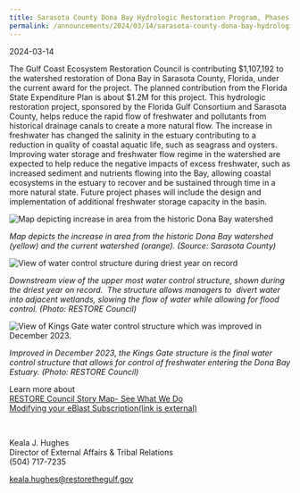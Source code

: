 ```yaml
---
title: Sarasota County Dona Bay Hydrologic Restoration Program, Phases III-V
permalink: /announcements/2024/03/14/sarasota-county-dona-bay-hydrologic-restoration-program-phases-iii-v/
---
```


2024-03-14

The Gulf Coast Ecosystem Restoration Council is contributing $1,107,192 to the watershed restoration of Dona Bay in Sarasota County, Florida, under the current award for the project. The planned contribution from the Florida State Expenditure Plan is about $1.2M for this project. This hydrologic restoration project, sponsored by the Florida Gulf Consortium and Sarasota County, helps reduce the rapid flow of freshwater and pollutants from historical drainage canals to create a more natural flow. The increase in freshwater has changed the salinity in the estuary contributing to a reduction in quality of coastal aquatic life, such as seagrass and oysters. Improving water storage and freshwater flow regime in the watershed are expected to help reduce the negative impacts of excess freshwater, such as increased sediment and nutrients flowing into the Bay, allowing coastal ecosystems in the estuary to recover and be sustained through time in a more natural state. Future project phases will include the design and implementation of additional freshwater storage capacity in the basin.

![Map depicting increase in area from the historic Dona Bay watershed](/sites/default/files/inline-images/DonaBay_eblast.jpg)

_Map depicts the increase in area from the historic Dona Bay watershed (yellow) and the current watershed (orange). (Source: Sarasota County)_

![View of water control structure during driest year on record](/sites/default/files/inline-images/DonaBay_downstream_eblast.jpg)

_Downstream view of the upper most water control structure, shown during the driest year on record.  The structure allows managers to  divert water into adjacent wetlands, slowing the flow of water while allowing for flood control. (Photo: RESTORE Council)_

![View of Kings Gate water control structure which was improved in December 2023.](/sites/default/files/inline-images/DonaBay_KingsGate_eblast.jpg)

_Improved in December 2023, the Kings Gate structure is the final water control structure that allows for control of freshwater entering the Dona Bay Estuary. (Photo: RESTORE Council)_

Learn more about  
[RESTORE Council Story Map- See What We Do](https://gcc02.safelinks.protection.outlook.com/?url=https%3A%2F%2Frestorethegulf.maps.arcgis.com%2Fapps%2FMapSeries%2Findex.html%3Fappid%3Dfc84cd0bac7540839a43b56936a529ca&data=05%7C02%7Celwilson%40contractor.usgs.gov%7C4e34bdd9a1204d622fcd08dc395a3196%7C0693b5ba4b184d7b9341f32f400a5494%7C0%7C0%7C638448306741651967%7CUnknown%7CTWFpbGZsb3d8eyJWIjoiMC4wLjAwMDAiLCJQIjoiV2luMzIiLCJBTiI6Ik1haWwiLCJXVCI6Mn0%3D%7C0%7C%7C%7C&sdata=acmahaOqpH%2B0Tok4Vy72Vy%2Fr6VpzzG6FoRKDpC27DcI%3D&reserved=0)  
[Modifying your eBlast Subscription(link is external)](https://gcc02.safelinks.protection.outlook.com/?url=https%3A%2F%2Fwww.restorethegulf.gov%2Fapps%2Feblast%2FModifyInformation.aspx&data=05%7C02%7Celwilson%40contractor.usgs.gov%7C4e34bdd9a1204d622fcd08dc395a3196%7C0693b5ba4b184d7b9341f32f400a5494%7C0%7C0%7C638448306741661242%7CUnknown%7CTWFpbGZsb3d8eyJWIjoiMC4wLjAwMDAiLCJQIjoiV2luMzIiLCJBTiI6Ik1haWwiLCJXVCI6Mn0%3D%7C0%7C%7C%7C&sdata=1LwL3jKMVljZnFNrbWW7L9UNJQV18StI159Nbkv5d3w%3D&reserved=0)

 

Keala J. Hughes  
Director of External Affairs & Tribal Relations  
(504) 717-7235

[keala.hughes@restorethegulf.gov](mailto:keala.hughes@restorethegulf.gov)
